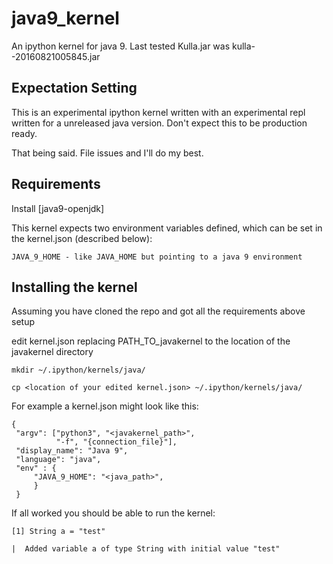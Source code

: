 # 

# java9_kernel
An ipython kernel for java 9. Last tested Kulla.jar was kulla--20160821005845.jar

## Expectation Setting
This is an experimental ipython kernel written with an experimental repl written for
a unreleased java version. Don't expect this to be production ready.

That being said. File issues and I'll do my best.

## Requirements

Install [java9-openjdk]

This kernel expects two environment variables defined, which can be set in the kernel.json (described below):

```
JAVA_9_HOME - like JAVA_HOME but pointing to a java 9 environment
```

## Installing the kernel

Assuming you have cloned the repo and got all the requirements above setup

edit kernel.json replacing PATH_TO_javakernel to the location of the javakernel directory
 
```
mkdir ~/.ipython/kernels/java/

cp <location of your edited kernel.json> ~/.ipython/kernels/java/
```

For example a kernel.json might look like this:

```
{
 "argv": ["python3", "<javakernel_path>",
          "-f", "{connection_file}"],
 "display_name": "Java 9",
 "language": "java",
 "env" : {
     "JAVA_9_HOME": "<java_path>",
     }
 }       
```

If all worked you should be able to run the kernel:
```
[1] String a = "test"

|  Added variable a of type String with initial value "test"

```
